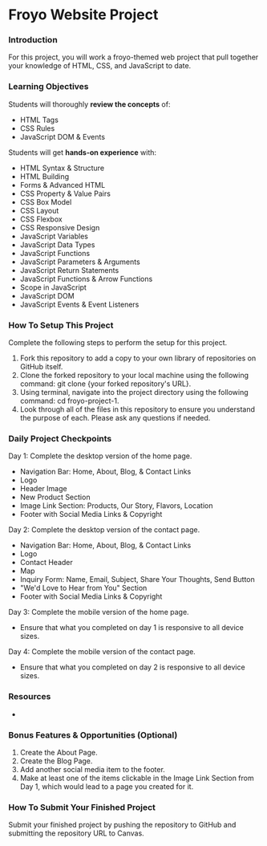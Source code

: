 # Froyo Website Project

### Introduction

For this project, you will work a froyo-themed web project that pull together your knowledge of HTML, CSS, and JavaScript to date.

### Learning Objectives

Students will thoroughly **review the concepts** of:

- HTML Tags
- CSS Rules
- JavaScript DOM & Events

Students will get **hands-on experience** with:

- HTML Syntax & Structure
- HTML Building
- Forms & Advanced HTML
- CSS Property & Value Pairs
- CSS Box Model
- CSS Layout
- CSS Flexbox
- CSS Responsive Design
- JavaScript Variables
- JavaScript Data Types
- JavaScript Functions
- JavaScript Parameters & Arguments
- JavaScript Return Statements
- JavaScript Functions & Arrow Functions
- Scope in JavaScript
- JavaScript DOM
- JavaScript Events & Event Listeners

### How To Setup This Project

Complete the following steps to perform the setup for this project.
1. Fork this repository to add a copy to your own library of repositories on GitHub itself.
2. Clone the forked repository to your local machine using the following command: git clone {your forked repository's URL}.
3. Using terminal, navigate into the project directory using the following command: cd froyo-project-1.
4. Look through all of the files in this repository to ensure you understand the purpose of each. Please ask any questions if needed.

### Daily Project Checkpoints

Day 1: Complete the desktop version of the home page.
- Navigation Bar: Home, About, Blog, & Contact Links
- Logo
- Header Image
- New Product Section
- Image Link Section: Products, Our Story, Flavors, Location
- Footer with Social Media Links & Copyright

Day 2: Complete the desktop version of the contact page.
- Navigation Bar: Home, About, Blog, & Contact Links
- Logo
- Contact Header
- Map
- Inquiry Form: Name, Email, Subject, Share Your Thoughts, Send Button
- "We'd Love to Hear from You" Section
- Footer with Social Media Links & Copyright

Day 3: Complete the mobile version of the home page.
- Ensure that what you completed on day 1 is responsive to all device sizes.

Day 4: Complete the mobile version of the contact page.
- Ensure that what you completed on day 2 is responsive to all device sizes.

### Resources

- 

### Bonus Features & Opportunities (Optional)

1. Create the About Page.
2. Create the Blog Page.
3. Add another social media item to the footer.
4. Make at least one of the items clickable in the Image Link Section from Day 1, which would lead to a page you created for it.

### How To Submit Your Finished Project
Submit your finished project by pushing the repository to GitHub and submitting the repository URL to Canvas.


